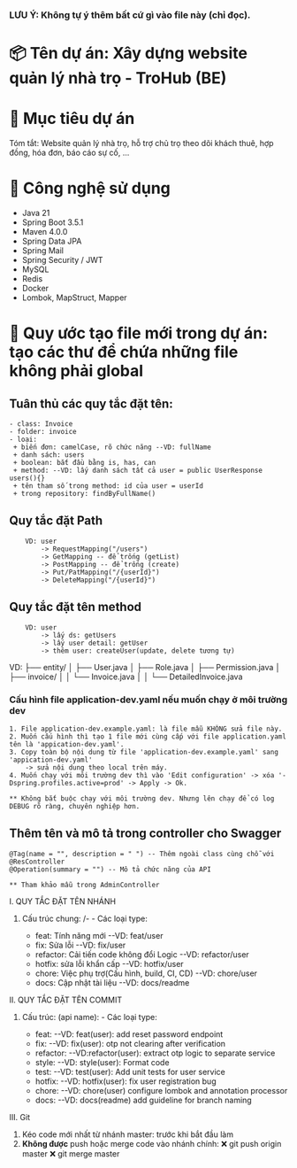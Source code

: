 ### LƯU Ý: Không tự ý thêm bất cứ gì vào file này (chỉ đọc).

# 📦 Tên dự án: Xây dựng website quản lý nhà trọ - TroHub (BE)

# 🔰 Mục tiêu dự án
 Tóm tắt: Website quản lý nhà trọ, hỗ trợ chủ trọ theo dõi khách thuê, hợp đồng, hóa đơn, báo cáo sự cố, ...

# 🧩 Công nghệ sử dụng
- Java 21
- Spring Boot 3.5.1
- Maven 4.0.0
- Spring Data JPA
- Spring Mail
- Spring Security / JWT
- MySQL
- Redis
- Docker
- Lombok, MapStruct, Mapper

# 🧱 Quy ước tạo file mới trong dự án: tạo các thư để chứa những file không phải global
  ## Tuân thủ các quy tắc đặt tên:
    - class: Invoice
    - folder: invoice 
    - loại: 
     + biến đơn: camelCase, rõ chức năng --VD: fullName
     + danh sách: users
     + boolean: bắt đầu bằng is, has, can
     + method: --VD: lấy danh sách tất cả user = public UserResponse users(){}
     + tên tham số trong method: id của user = userId
     + trong repository: findByFullName()

  ## Quy tắc đặt Path
        VD: user
            -> RequestMapping("/users")
            -> GetMapping -- để trống (getList)
            -> PostMapping -- để trống (create)
            -> Put/PatMapping("/{userId}")
            -> DeleteMapping("/{userId}")
  ## Quy tắc đặt tên method
        VD: user
            -> lấy ds: getUsers
            -> lấy user detail: getUser
            -> thêm user: createUser(update, delete tương tự)

VD: 
├── entity/
│   ├── User.java
│   ├── Role.java
│   ├── Permission.java
│   ├── invoice/
│   │   └── Invoice.java
│   │   └── DetailedInvoice.java

### Cấu hình file application-dev.yaml nếu muốn chạy ở môi trường dev
    1. File application-dev.example.yaml: là file mẫu KHÔNG sửa file này.
    2. Muốn cấu hình thì tạo 1 file mới cùng cấp với file application.yaml tên là 'appication-dev.yaml'.
    3. Copy toàn bộ nội dung từ file 'application-dev.example.yaml' sang 'appication-dev.yaml'
        -> sửa nội dung theo local trên máy.
    4. Muốn chạy với môi trường dev thì vào 'Edit configuration' -> xóa '-Dspring.profiles.active=prod' -> Apply -> Ok.
    
    ** Không bắt buộc chạy với môi trường dev. Nhưng lên chạy để có log DEBUG rõ ràng, chuyên nghiệp hơn.
## Thêm tên và mô tả trong controller cho Swagger
    @Tag(name = "", description = " ") -- Thêm ngoài class cùng chỗ với @ResController
    @Operation(summary = "") -- Mô tả chức năng của API
    
    ** Tham khảo mẫu trong AdminController

I. QUY TẮC ĐẶT TÊN NHÁNH
  1. Cấu trúc chung: <type>/<api name>-<short-description>
    - Các loại type:
      + feat: Tính năng mới --VD: feat/user
      + fix: Sửa lỗi --VD: fix/user
      + refactor: Cải tiến code không đổi Logic --VD: refactor/user
      + hotfix: sửa lỗi khẩn cấp --VD: hotfix/user
      + chore: Việc phụ trợ(Cấu hình, build, CI, CD) --VD: chore/user
      + docs: Cập nhật tài liệu --VD: docs/readme

II. QUY TẮC ĐẶT TÊN COMMIT
  1. Cấu trúc: <type>(api name): <short summary>
    - Các loại type:
      + feat: --VD: feat(user): add reset password endpoint
      + fix: --VD: fix(user): otp not clearing after verification
      + refactor: --VD:refactor(user): extract otp logic to separate service
      + style: --VD: style(user): Format code
      + test: --VD: test(user): Add unit tests for user service
      + hotfix: --VD: hotfix(user): fix user registration bug
      + chore: --VD: chore(user) configure lombok and annotation processor
      + docs: --VD: docs(readme) add guideline for branch naming

III. Git
 1. Kéo code mới nhất từ nhánh master: trước khi bắt đầu làm
 2. **Không được** push hoặc merge code vào nhánh chính: 
    ❌ git push origin master
    ❌ git merge master